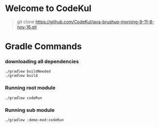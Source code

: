 

Welcome to CodeKul
==================

> git clone https://github.com/CodeKul/java-brushup-morning-9-11-8-nov-16.git

Gradle Commands
===============

### downloading all dependencies

```
./gradlew buildNeeded
./gradlew build
```

### Running root module
```
./gradlew codeRun
```

### Running sub module
```
./gradlew :demo-mod:codeRun
```

